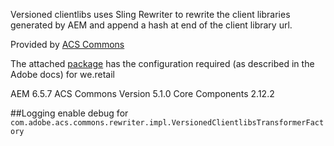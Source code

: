 Versioned clientlibs uses Sling Rewriter to rewrite the client libraries generated by AEM and append a hash at end of the client library url.

Provided by [ACS Commons](https://adobe-consulting-services.github.io/acs-aem-commons/features/versioned-clientlibs/index.html)

The attached [package](../files/vslingfloderclientlib.zip) has the configuration required (as described in the Adobe docs) for we.retail 

AEM 6.5.7
ACS Commons Version 5.1.0
Core Components 2.12.2

##Logging
enable debug for `com.adobe.acs.commons.rewriter.impl.VersionedClientlibsTransformerFactory`




